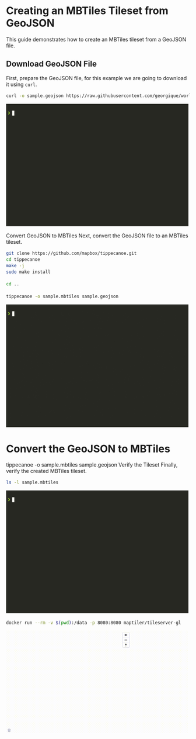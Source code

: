 # Creating an MBTiles Tileset from GeoJSON

This guide demonstrates how to create an MBTiles tileset from a GeoJSON file.

## Download GeoJSON File

First, prepare the GeoJSON file, for this example we are going to download it using `curl`.

<!--@abc: exec() -->
```bash
curl -o sample.geojson https://raw.githubusercontent.com/georgique/world-geojson/develop/areas/new_zealand/chatham_island.json
``` 

<img src="./assets/mbtiles_0.gif" width="500"/>

Convert GeoJSON to MBTiles
Next, convert the GeoJSON file to an MBTiles tileset.

<!--@abc: exec() -->
```bash
git clone https://github.com/mapbox/tippecanoe.git
cd tippecanoe
make -j
sudo make install

cd ..

tippecanoe -o sample.mbtiles sample.geojson
```

<img src="./assets/mbtiles_1.gif" width="500"/>

# Convert the GeoJSON to MBTiles
tippecanoe -o sample.mbtiles sample.geojson
Verify the Tileset
Finally, verify the created MBTiles tileset.

<!--@abc: exec() -->
```bash
ls -l sample.mbtiles

```

<img src="./assets/mbtiles_3.gif" width="500"/>


<!--@abc: exec() -->
```bash
docker run --rm -v $(pwd):/data -p 8080:8080 maptiler/tileserver-gl
```

<!--@abc: browse({"url":"http://localhost:8080/data/sample/#9.64/-43.8816/-176.5548", "service_command":"docker run --rm -v $(pwd):/data -p 8080:8080 maptiler/tileserver-gl"}) -->

<img src="./assets/mbtiles_4.gif" width="500"/>